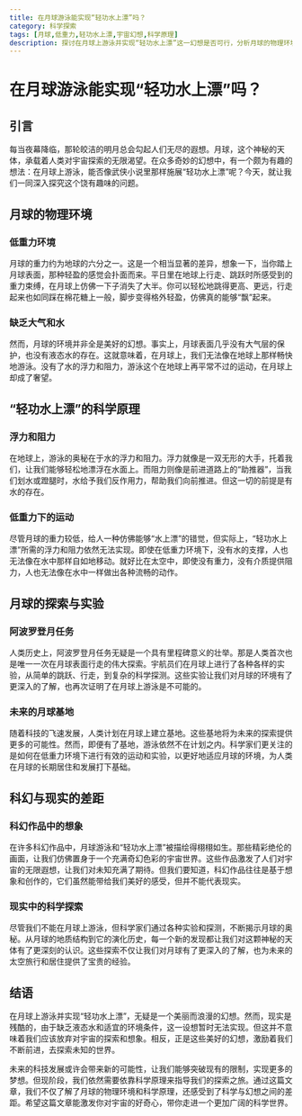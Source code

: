 ```yaml
---
title: 在月球游泳能实现“轻功水上漂”吗？
category: 科学探索
tags: [月球,低重力,轻功水上漂,宇宙幻想,科学原理]
description: 探讨在月球上游泳并实现“轻功水上漂”这一幻想是否可行，分析月球的物理环境、相关科学原理，对比科幻与现实差距，揭示这一设想暂时无法实现的原因。
---
```


# 在月球游泳能实现“轻功水上漂”吗？

## 引言

每当夜幕降临，那轮皎洁的明月总会勾起人们无尽的遐想。月球，这个神秘的天体，承载着人类对宇宙探索的无限渴望。在众多奇妙的幻想中，有一个颇为有趣的想法：在月球上游泳，能否像武侠小说里那样施展“轻功水上漂”呢？今天，就让我们一同深入探究这个饶有趣味的问题。

## 月球的物理环境

### 低重力环境

月球的重力约为地球的六分之一。这是一个相当显著的差异，想象一下，当你踏上月球表面，那种轻盈的感觉会扑面而来。平日里在地球上行走、跳跃时所感受到的重力束缚，在月球上仿佛一下子消失了大半。你可以轻松地跳得更高、更远，行走起来也如同踩在棉花糖上一般，脚步变得格外轻盈，仿佛真的能够“飘”起来。

### 缺乏大气和水

然而，月球的环境并非全是美好的幻想。事实上，月球表面几乎没有大气层的保护，也没有液态水的存在。这就意味着，在月球上，我们无法像在地球上那样畅快地游泳。没有了水的浮力和阻力，游泳这个在地球上再平常不过的运动，在月球上却成了奢望。

## “轻功水上漂”的科学原理

### 浮力和阻力

在地球上，游泳的奥秘在于水的浮力和阻力。浮力就像是一双无形的大手，托着我们，让我们能够轻松地漂浮在水面上。而阻力则像是前进道路上的“助推器”，当我们划水或蹬腿时，水给予我们反作用力，帮助我们向前推进。但这一切的前提是有水的存在。

### 低重力下的运动

尽管月球的重力较低，给人一种仿佛能够“水上漂”的错觉，但实际上，“轻功水上漂”所需的浮力和阻力依然无法实现。即使在低重力环境下，没有水的支撑，人也无法像在水中那样自如地移动。就好比在太空中，即使没有重力，没有介质提供阻力，人也无法像在水中一样做出各种流畅的动作。

## 月球的探索与实验

### 阿波罗登月任务

人类历史上，阿波罗登月任务无疑是一个具有里程碑意义的壮举。那是人类首次也是唯一一次在月球表面行走的伟大探索。宇航员们在月球上进行了各种各样的实验，从简单的跳跃、行走，到复杂的科学探测。这些实验让我们对月球的环境有了更深入的了解，也再次证明了在月球上游泳是不可能的。

### 未来的月球基地

随着科技的飞速发展，人类计划在月球上建立基地。这些基地将为未来的探索提供更多的可能性。然而，即便有了基地，游泳依然不在计划之内。科学家们更关注的是如何在低重力环境下进行有效的运动和实验，以更好地适应月球的环境，为人类在月球的长期居住和发展打下基础。

## 科幻与现实的差距

### 科幻作品中的想象

在许多科幻作品中，月球游泳和“轻功水上漂”被描绘得栩栩如生。那些精彩绝伦的画面，让我们仿佛置身于一个充满奇幻色彩的宇宙世界。这些作品激发了人们对宇宙的无限遐想，让我们对未知充满了期待。但我们要知道，科幻作品往往是基于想象和创作的，它们虽然能带给我们美好的感受，但并不能代表现实。

### 现实中的科学探索

尽管我们不能在月球上游泳，但科学家们通过各种实验和探测，不断揭示月球的奥秘。从月球的地质结构到它的演化历史，每一个新的发现都让我们对这颗神秘的天体有了更深刻的认识。这些探索不仅让我们对月球有了更深入的了解，也为未来的太空旅行和居住提供了宝贵的经验。

## 结语

在月球上游泳并实现“轻功水上漂”，无疑是一个美丽而浪漫的幻想。然而，现实是残酷的，由于缺乏液态水和适宜的环境条件，这一设想暂时无法实现。但这并不意味着我们应该放弃对宇宙的探索和想象。相反，正是这些美好的幻想，激励着我们不断前进，去探索未知的世界。

未来的科技发展或许会带来新的可能性，让我们能够突破现有的限制，实现更多的梦想。但现阶段，我们依然需要依靠科学原理来指导我们的探索之旅。通过这篇文章，我们不仅了解了月球的物理环境和科学原理，还感受到了科学与幻想之间的差距。希望这篇文章能激发你对宇宙的好奇心，带你走进一个更加广阔的科学世界。